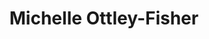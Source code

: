 ---
title: Michelle Ottley-Fisher
redirect_from:
  - /Michelle Ottley
  - /Michelle Ottley Fisher
layout: people
image: 
image_credit: 
image_alt: 
image_caption: 
Details:
  Website:
  Facebook:
  Twitter:
  Instagram: 
  LinkedIn: Michelle Ottley-Fisher | michelle-ottley-fisher-19ab9632
  IBDB: 
  IMDb: 
---